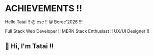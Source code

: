 # ACHIEVEMENTS !!
Hello Tatai !!
@ cse !!
@ Bcrec'2026 !!!
<!DOCTYPE html>

Full Stack Web Developer !!
MERN Stack Enthusiast !!
UX/UI Designer !!

## 👋 Hi, I'm Tatai !!
